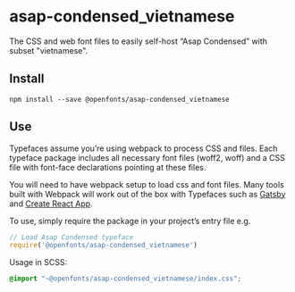 
# asap-condensed_vietnamese

The CSS and web font files to easily self-host “Asap Condensed” with subset "vietnamese".

## Install

`npm install --save @openfonts/asap-condensed_vietnamese`

## Use

Typefaces assume you’re using webpack to process CSS and files. Each typeface
package includes all necessary font files (woff2, woff) and a CSS file with
font-face declarations pointing at these files.

You will need to have webpack setup to load css and font files. Many tools built
with Webpack will work out of the box with Typefaces such as [Gatsby](https://github.com/gatsbyjs/gatsby)
and [Create React App](https://github.com/facebookincubator/create-react-app).

To use, simply require the package in your project’s entry file e.g.

```javascript
// Load Asap Condensed typeface
require('@openfonts/asap-condensed_vietnamese')
```

Usage in SCSS:
```scss
@import "~@openfonts/asap-condensed_vietnamese/index.css";
```
